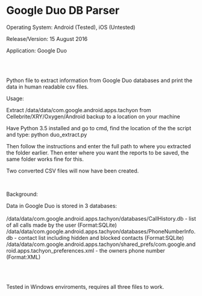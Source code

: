 # Google Duo DB Parser

Operating System: Android (Tested), iOS (Untested)

Release/Version: 15 August 2016

Application: Google Duo

<br><br>

Python file to extract information from Google Duo databases and print the data in human readable csv files.

Usage: 

Extract /data/data/com.google.android.apps.tachyon from Cellebrite/XRY/Oxygen/Android backup to a location on your machine

Have Python 3.5 installed and go to cmd, find the location of the the script and type:
python duo_extract.py

Then follow the instructions and enter the full path to where you extracted the folder earlier.
Then enter where you want the reports to be saved, the same folder works fine for this.

Two converted CSV files will now have been created.

<br>

Background:

Data in Google Duo is stored in 3 databases:
<br><br>
/data/data/com.google.android.apps.tachyon/databases/CallHistory.db - list of all calls made by the user (Format:SQLite)
/data/data/com.google.android.apps.tachyon/databases/PhoneNumberInfo.db - contact list including hidden and blocked contacts (Format:SQLite)
/data/data/com.google.android.apps.tachyon/shared_prefs/com.google.android.apps.tachyon_preferences.xml - the owners phone number (Format:XML)

<br><br>

Tested in Windows enviroments, requires all three files to work.
